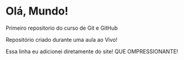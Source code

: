 # Olá, Mundo!
 Primeiro repositorio do curso de Git e GitHub

Repositório criado durante uma aula ao Vivo!

Essa linha eu adicionei diretamente do site! QUE OMPRESSIONANTE!  
